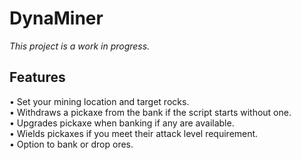 # DynaMiner 
*This project is a work in progress.*

## Features
• Set your mining location and target rocks.  
• Withdraws a pickaxe from the bank if the script starts without one.  
• Upgrades pickaxe when banking if any are available.  
• Wields pickaxes if you meet their attack level requirement.  
• Option to bank or drop ores.  